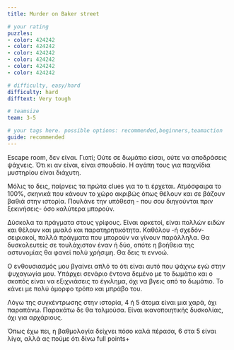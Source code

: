 ```yaml
---
title: Murder on Baker street

# your rating
puzzles:
- color: 424242
- color: 424242
- color: 424242
- color: 424242
- color: 424242
- color: 424242

# difficulty, easy/hard
difficulty: hard
difftext: Very tough

# teamsize
team: 3-5

# your tags here. possible options: recommended,beginners,teamaction
guide: recommended
---
```


Escape room, δεν είναι. Γιατί; Ούτε σε δωμάτιο είσαι, ούτε να αποδράσεις ψάχνεις. Ότι κι αν είναι, είναι σπουδαίο. Η αγάπη τους για παιχνίδια μυστηρίου είναι διάχυτη.

Μόλις το δεις, παίρνεις τα πρώτα clues για το τι έρχεται. Ατμόσφαιρα το 100%, σκηνικά που κάνουν το χώρο ακριβώς όπως θέλουν και σε βάζουν βαθιά στην ιστορία. Πουλάνε την υπόθεση - που σου διηγούνται πριν ξεκινήσεις- όσο καλύτερα μπορούν.

Δύσκολα τα πράγματα στους γρίφους. Είναι αρκετοί, είναι πολλών ειδών και θέλουν και μυαλό και παρατηρητικότητα. Καθόλου -ή σχεδόν- σειριακοί, πολλά πράγματα που μπορούν να γίνουν παράλληλα. Θα δυσκολευτείς σε τουλάχιστον έναν ή δύο, οπότε η βοήθεια της αστυνομίας θα φανεί πολύ χρήσιμη. Θα δεις τι εννοώ.

Ο ενθουσιασμός μου βγαίνει απλό το ότι είναι αυτό που ψάχνω εγώ στην ψυχαγωγία μου. Υπάρχει σενάριο έντονα δεμένο με το δωμάτιο και ο σκοπός είναι να εξιχνιάσεις το έγκλημα, όχι να βγεις από το δωμάτιο. Το κάνει με πολύ όμορφο τρόπο και μπράβο του.

Λόγω της συγκέντρωσης στην ιστορία, 4 ή 5 άτομα είναι μια χαρά, όχι παραπάνω. Παρακάτω δε θα τολμούσα. Είναι ικανοποιητικής δυσκολίας, όχι για αρχάριους.

Όπως έχω πει, η βαθμολογία δείχνει πόσο καλά πέρασα, 6 στα 5 είναι λίγα, αλλά ας πούμε ότι δίνω full points+